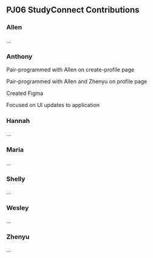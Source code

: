 ## PJ06 StudyConnect Contributions

### Allen
...

### Anthony

Pair-programmed with Allen on create-profile page

Pair-programmed with Allen and Zhenyu on profile page

Created Figma

Focused on UI updates to application

### Hannah
...

### Maria
...

### Shelly
...

### Wesley
...

### Zhenyu
...

